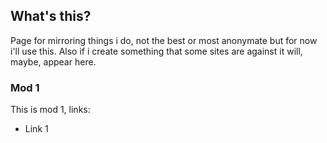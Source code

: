 ## What's this?

Page for mirroring things i do, not the best or most anonymate but for now i'll use this. Also if i create something that some sites are against it will, maybe, appear here.

### Mod 1

This is mod 1, links:

*   Link 1
